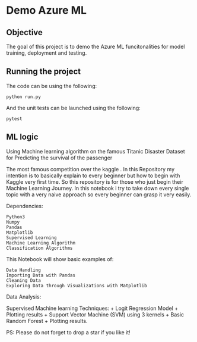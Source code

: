 # Demo Azure ML

## Objective

The goal of this project is to demo the Azure ML funcitonalities for model training, deployment and testing.

## Running the project
The code can be using the following:

```
python run.py
```

And the unit tests can be launched using the following:
```
pytest
```


## ML logic
Using Machine learning algorithm on the famous Titanic Disaster Dataset for Predicting the survival of the passenger
                                                                    
The most famous competition over the kaggle . In this Repository my intention is to basically explain to every beginner but how to begin with Kaggle very first time. So this repository is for those who just begin their Machine Learning Journey. In this notebook i try to take down every single topic with a very naive approach so every beginner can grasp it very easily.

Dependencies:

    Python3
    Numpy
    Pandas
    Matplotlib
    Supervised Learning
    Machine Learning Algorithm
    Classification Algorithms
    
This Notebook will show basic examples of:

    Data Handling
    Importing Data with Pandas
    Cleaning Data
    Exploring Data through Visualizations with Matplotlib

Data Analysis:

Supervised Machine learning Techniques: + Logit Regression Model + Plotting results + Support Vector Machine (SVM) using 3 kernels + Basic Random Forest + Plotting results.

PS: Please do not forget to drop a star if you like it!
